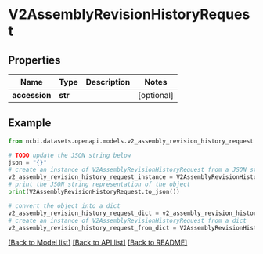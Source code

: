 # V2AssemblyRevisionHistoryRequest


## Properties

Name | Type | Description | Notes
------------ | ------------- | ------------- | -------------
**accession** | **str** |  | [optional] 

## Example

```python
from ncbi.datasets.openapi.models.v2_assembly_revision_history_request import V2AssemblyRevisionHistoryRequest

# TODO update the JSON string below
json = "{}"
# create an instance of V2AssemblyRevisionHistoryRequest from a JSON string
v2_assembly_revision_history_request_instance = V2AssemblyRevisionHistoryRequest.from_json(json)
# print the JSON string representation of the object
print(V2AssemblyRevisionHistoryRequest.to_json())

# convert the object into a dict
v2_assembly_revision_history_request_dict = v2_assembly_revision_history_request_instance.to_dict()
# create an instance of V2AssemblyRevisionHistoryRequest from a dict
v2_assembly_revision_history_request_from_dict = V2AssemblyRevisionHistoryRequest.from_dict(v2_assembly_revision_history_request_dict)
```
[[Back to Model list]](../README.md#documentation-for-models) [[Back to API list]](../README.md#documentation-for-api-endpoints) [[Back to README]](../README.md)


